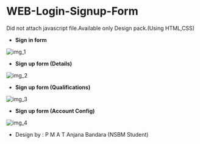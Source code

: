 # WEB-Login-Signup-Form
Did not attach javascript file.Available only Design pack.(Using HTML,CSS) 

- **Sign in form**

![img_1](https://user-images.githubusercontent.com/46102435/67423893-af183200-f5f2-11e9-9a54-d8f761fe33d0.PNG)

- **Sign up form (Details)**

![img_2](https://user-images.githubusercontent.com/46102435/67423960-d969ef80-f5f2-11e9-9ed3-03e6153bf47a.PNG)

- **Sign up form (Qualifications)**

![img_3](https://user-images.githubusercontent.com/46102435/67424045-03231680-f5f3-11e9-895c-8531bfdd536e.PNG)

- **Sign up form (Account Config)**

![img_4](https://user-images.githubusercontent.com/46102435/67424066-0e764200-f5f3-11e9-8653-74226c563b55.PNG)

- Design by : P M A T Anjana Bandara (NSBM Student)
